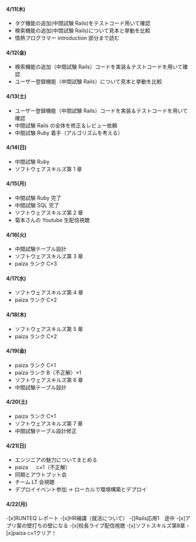 #### 4/11(木)

- タグ機能の追加(中間試験 Rails)をテストコード用いて確認
- 検索機能の追加(中間試験 Rails)について見本と挙動を比較
- 情熱プログラマー introduction 部分まで読む

#### 4/12(金)

- 検索機能の追加（中間試験 Rails）コードを実装＆テストコードを用いて確認
- ユーザー登録機能（中間試験 Rails）について見本と挙動を比較

#### 4/13(土)

- ユーザー登録機能（中間試験 Rails）コードを実装＆テストコードを用いて確認
- 中間試験 Rails の全体を修正＆レビュー依頼
- 中間試験 Ruby 着手（アルゴリズムを考える）

#### 4/14(日)

- 中間試験 Ruby
- ソフトウェアスキルズ第 1 章

#### 4/15(月)

- 中間試験 Ruby 完了
- 中間試験 SQL 完了
- ソフトウェアスキルズ第 2 章
- 菊本さんの Youtube 生配信視聴

#### 4/16(火)

- 中間試験テーブル設計
- ソフトウェアスキルズ第 3 章
- paiza ランク C×3

#### 4/17(水)

- ソフトウェアスキルズ第 4 章
- paiza ランク C×2

#### 4/18(木)

- ソフトウェアスキルズ第 5 章
- paiza ランク C×2

#### 4/19(金)

- paiza ランク C×1
- paiza ランク B（不正解）×1
- ソフトウェアスキルズ第 6 章
- 中間試験テーブル設計

#### 4/20(土)

- paiza ランク C×1
- ソフトウェアスキルズ第 7 章
- 中間試験テーブル設計修正

#### 4/21(日)

- エンジニアの魅力についてまとめる
- paiza 　 c×1（不正解）
- 同期とアウトプット会
- チーム LT 会視聴
- デプロイイベント参加 → ローカルで環境構築とデプロイ

#### 4/22(月)　

-[x]RUNTEQ レポート
-[x]HR補講（就活について）
-[]Rails応用1　途中
-[x]アプリ案の壁打ちの壁になる
-[x]校長ライブ配信視聴
-[x]ソフトスキルズ第8章 
-[x]paiza c×1クリア！
